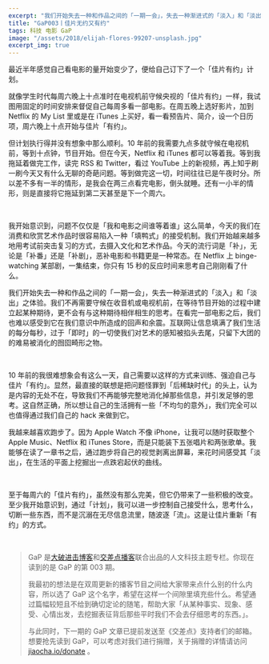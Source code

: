 ```yaml
---
excerpt: "我们开始失去一种和作品之间的「一期一会」，失去一种渐进式的「淡入」和「淡出」之体验。我们不再需要守候在收音机或电视机前，在等待节目开始的过程中建立起某种期待，更不会有与这种期待相伴相生的思考。在看完一部电影之后，我们也难以感受到它在我们意识中所造成的回声和余震。互联网让信息填满了我们生活的每分每秒，过于「即时」的一切使我们对艺术的感知被掐头去尾，只留下大团的的难易被消化的囫囵畸形之物。"
title: "GaP003丨佳片无约又有约"
tags: 科技 电影 GaP
image: "/assets/2018/elijah-flores-99207-unsplash.jpg"
excerpt_img: true
---
```


最近半年感觉自己看电影的量开始变少了，便给自己订下了一个「佳片有约」计划。

就像学生时代每周六晚上十点准时在电视机前守候央视的「佳片有约」一样，我试图用固定的时间安排来督促自己每周多看一部电影。在周五晚上选好影片，加到 Netflix 的 My List 里或是在 iTunes 上买好，看一看预告片、简介，设一个日历项，周六晚上十点开始与佳片「有约」。

但计划执行得并没有想象中那么顺利。10 年前的我需要九点多就守候在电视机前，等到十点钟，节目开始。但在今天，Netflix 和 iTunes 都可以等着我。等到我拖延着做完工作，读完 RSS 和 Twitter，看过 YouTube 上的新视频，再上知乎刷一刷今天又有什么无聊的奇葩问题。等到做完这一切，时间往往已是午夜时分。所以差不多有一半的情形，是我会在两三点看完电影，倒头就睡。还有一小半的情形，则是直接将它拖延到第二天甚至是下一个周六。

<br>

我开始意识到，问题不仅仅是「我和电影之间谁等着谁」这么简单，今天的我们在消费和欣赏艺术作品时很容易陷入一种「填鸭式」的接受机制。我们开始越来越多地用考试前突击复习的方式，去摄入文化和艺术作品。今天的流行词是「补」，无论是「补番」还是「补剧」，恶补电影和书籍更是一种常态。在 Netflix 上 binge-watching 某部剧，一集结束，你只有 15 秒的反应时间来思考自己刚刚看了什么。

我们开始失去一种和作品之间的「一期一会」，失去一种渐进式的「淡入」和「淡出」之体验。我们不再需要守候在收音机或电视机前，在等待节目开始的过程中建立起某种期待，更不会有与这种期待相伴相生的思考。在看完一部电影之后，我们也难以感受到它在我们意识中所造成的回声和余震。互联网让信息填满了我们生活的每分每秒，过于「即时」的一切使我们对艺术的感知被掐头去尾，只留下大团的的难易被消化的囫囵畸形之物。

<br>

10 年前的我很难想象会有这么一天，自己需要以这样的方式来训练、强迫自己与佳片「有约」。显然，最直接的联想是把问题怪罪到「后稀缺时代」的头上，认为是内容的无处不在，导致我们不再能够完整地消化掉那些信息，并引发足够的思考。这自然正确，所以想让自己的生活拥有一些「不均匀的意外」，我们完全可以也值得通过我们自己的 hack 来做到它。

我越来越喜欢跑步了。因为 Apple Watch 不像 iPhone，让我可以随时获取整个 Apple Music、Netflix 和 iTunes Store，而是只能装下五张唱片和两张歌单。我能够在读了一章书之后，通过跑步将自己的视觉剥离出屏幕，来花时间感受其「淡出」，在生活的平面上挖掘出一点跌宕起伏的曲线。

<br>

至于每周六的「佳片有约」，虽然没有那么完美，但它仍带来了一些积极的改变。至少我开始意识到，通过「计划」，我可以进一步控制自己接受什么，思考什么，切断一些东西，而不是沉溺在无尽信息流里，随波逐「流」。这是让佳片重新「有约」的方式。

<br>

> GaP 是[大破进击博客](https://jesor.me/about)和[交差点播客](https://jiaocha.io/about)联合出品的人文科技主题专栏。你现在读到的是 GaP 的第 003 期。
>
>我最初的想法是在双周更新的播客节目之间给大家带来点什么别的什么内容，所以选了 GaP 这个名字，希望在这样一个间隙里填充些什么。希望通过篇幅较短且不给到确切定论的随笔，帮助大家「从某种事实、现象、感受、心情出发，去挖掘表征背后那些平时我们不会去仔细思考的东西。」。
>
>与此同时，下一期的 GaP 文章已提前发送至《交差点》支持者们的邮箱。想要抢先读到 GaP，可以考虑对我们进行捐赠，关于捐赠的详情请访问 [jiaocha.io/donate](https://jiaocha.io/donate) 。